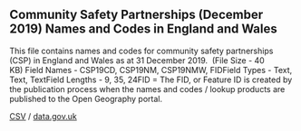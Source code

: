 ## Community Safety Partnerships (December 2019) Names and Codes in England and Wales

This file contains names and codes for community safety partnerships (CSP) in England and Wales as at 31 December 2019.  (File Size - 40 KB) Field Names - CSP19CD, CSP19NM, CSP19NMW, FIDField Types - Text, Text, TextField Lengths - 9, 35, 24FID = The FID,
or Feature ID is created by the publication process when the names and codes /
lookup products are published to the Open Geography portal.

[CSV](csv/267.csv) / [data.gov.uk](https://data.gov.uk/dataset/6517308c-ae58-4a0c-899c-48fcb523cc1b/community-safety-partnerships-december-2019-names-and-codes-in-england-and-wales)

